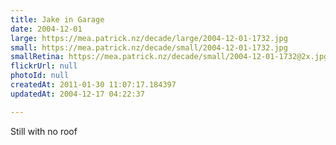 ```yaml
---
title: Jake in Garage
date: 2004-12-01
large: https://mea.patrick.nz/decade/large/2004-12-01-1732.jpg
small: https://mea.patrick.nz/decade/small/2004-12-01-1732.jpg
smallRetina: https://mea.patrick.nz/decade/small/2004-12-01-1732@2x.jpg
flickrUrl: null
photoId: null
createdAt: 2011-01-30 11:07:17.184397
updatedAt: 2004-12-17 04:22:37

---
```

Still with no roof
